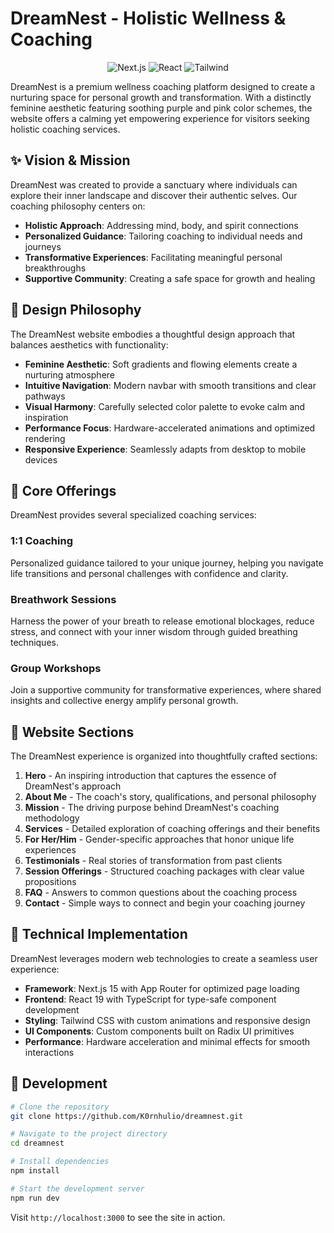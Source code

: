 # DreamNest - Holistic Wellness & Coaching

<p align="center">
  <img src="https://img.shields.io/badge/Next.js-15-black?style=for-the-badge&logo=next.js" alt="Next.js" />
  <img src="https://img.shields.io/badge/React-19-blue?style=for-the-badge&logo=react" alt="React" />
  <img src="https://img.shields.io/badge/Tailwind-CSS-38B2AC?style=for-the-badge&logo=tailwind-css" alt="Tailwind" />
</p>

DreamNest is a premium wellness coaching platform designed to create a nurturing space for personal growth and transformation. With a distinctly feminine aesthetic featuring soothing purple and pink color schemes, the website offers a calming yet empowering experience for visitors seeking holistic coaching services.

## ✨ Vision & Mission

DreamNest was created to provide a sanctuary where individuals can explore their inner landscape and discover their authentic selves. Our coaching philosophy centers on:

- **Holistic Approach**: Addressing mind, body, and spirit connections
- **Personalized Guidance**: Tailoring coaching to individual needs and journeys
- **Transformative Experiences**: Facilitating meaningful personal breakthroughs
- **Supportive Community**: Creating a safe space for growth and healing

## 🌸 Design Philosophy

The DreamNest website embodies a thoughtful design approach that balances aesthetics with functionality:

- **Feminine Aesthetic**: Soft gradients and flowing elements create a nurturing atmosphere
- **Intuitive Navigation**: Modern navbar with smooth transitions and clear pathways
- **Visual Harmony**: Carefully selected color palette to evoke calm and inspiration
- **Performance Focus**: Hardware-accelerated animations and optimized rendering
- **Responsive Experience**: Seamlessly adapts from desktop to mobile devices

## 📑 Core Offerings

DreamNest provides several specialized coaching services:

### 1:1 Coaching
Personalized guidance tailored to your unique journey, helping you navigate life transitions and personal challenges with confidence and clarity.

### Breathwork Sessions
Harness the power of your breath to release emotional blockages, reduce stress, and connect with your inner wisdom through guided breathing techniques.

### Group Workshops
Join a supportive community for transformative experiences, where shared insights and collective energy amplify personal growth.

## 💫 Website Sections

The DreamNest experience is organized into thoughtfully crafted sections:

1. **Hero** - An inspiring introduction that captures the essence of DreamNest's approach
2. **About Me** - The coach's story, qualifications, and personal philosophy
3. **Mission** - The driving purpose behind DreamNest's coaching methodology
4. **Services** - Detailed exploration of coaching offerings and their benefits
5. **For Her/Him** - Gender-specific approaches that honor unique life experiences
6. **Testimonials** - Real stories of transformation from past clients
7. **Session Offerings** - Structured coaching packages with clear value propositions
8. **FAQ** - Answers to common questions about the coaching process
9. **Contact** - Simple ways to connect and begin your coaching journey

## 🚀 Technical Implementation

DreamNest leverages modern web technologies to create a seamless user experience:

- **Framework**: Next.js 15 with App Router for optimized page loading
- **Frontend**: React 19 with TypeScript for type-safe component development
- **Styling**: Tailwind CSS with custom animations and responsive design
- **UI Components**: Custom components built on Radix UI primitives
- **Performance**: Hardware acceleration and minimal effects for smooth interactions

## 🔧 Development

```bash
# Clone the repository
git clone https://github.com/K0rnhulio/dreamnest.git

# Navigate to the project directory
cd dreamnest

# Install dependencies
npm install

# Start the development server
npm run dev
```

Visit `http://localhost:3000` to see the site in action.
